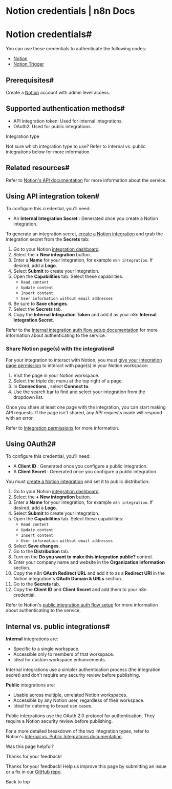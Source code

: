 # Notion credentials | n8n Docs

[ ](https://github.com/n8n-io/n8n-docs/edit/main/docs/integrations/builtin/credentials/notion.md "Edit this page")

# Notion credentials#

You can use these credentials to authenticate the following nodes:

  * [Notion](../../app-nodes/n8n-nodes-base.notion/)
  * [Notion Trigger](../../trigger-nodes/n8n-nodes-base.notiontrigger/)

## Prerequisites#

Create a [Notion](https://notion.so) account with admin level access.

## Supported authentication methods#

  * API integration token: Used for internal integrations.
  * OAuth2: Used for public integrations.

Integration type

Not sure which integration type to use? Refer to Internal vs. public integrations below for more information.

## Related resources#

Refer to [Notion's API documentation](https://developers.notion.com/reference/intro) for more information about the service.

## Using API integration token#

To configure this credential, you'll need:

  * An **Internal Integration Secret** : Generated once you create a Notion integration.

To generate an integration secret, [create a Notion integration](https://developers.notion.com/docs/create-a-notion-integration#create-your-integration-in-notion) and grab the integration secret from the **Secrets** tab:

  1. Go to your Notion [integration dashboard](https://www.notion.com/my-integrations).
  2. Select the **\+ New integration** button.
  3. Enter a **Name** for your integration, for example `n8n integration`. If desired, add a **Logo**.
  4. Select **Submit** to create your integration.
  5. Open the **Capabilities** tab. Select these capabilities:
     * `Read content`
     * `Update content`
     * `Insert content`
     * `User information without email addresses`
  6. Be sure to **Save changes**.
  7. Select the **Secrets** tab.
  8. Copy the **Internal Integration Token** and add it as your n8n **Internal Integration Secret**.

Refer to the [Internal integration auth flow setup documentation](https://developers.notion.com/docs/authorization#internal-integration-auth-flow-set-up) for more information about authenticating to the service.

### Share Notion page(s) with the integration#

For your integration to interact with Notion, you must [give your integration page permission](https://developers.notion.com/docs/create-a-notion-integration#give-your-integration-page-permissions) to interact with page(s) in your Notion workspace:

  1. Visit the page in your Notion workspace.
  2. Select the triple dot menu at the top right of a page.
  3. In **Connections** , select **Connect to**.
  4. Use the search bar to find and select your integration from the dropdown list.

Once you share at least one page with the integration, you can start making API requests. If the page isn't shared, any API requests made will respond with an error.

Refer to [Integration permissions](https://developers.notion.com/docs/authorization#integration-permissions) for more information.

## Using OAuth2#

To configure this credential, you'll need:

  * A **Client ID** : Generated once you configure a public integration.
  * A **Client Secret** : Generated once you configure a public integration.

You must [create a Notion integration](https://developers.notion.com/docs/create-a-notion-integration#create-your-integration-in-notion) and set it to public distribution:

  1. Go to your Notion [integration dashboard](https://www.notion.so/my-integrations).
  2. Select the **\+ New integration** button.
  3. Enter a **Name** for your integration, for example `n8n integration`. If desired, add a **Logo**.
  4. Select **Submit** to create your integration.
  5. Open the **Capabilities** tab. Select these capabilities:
     * `Read content`
     * `Update content`
     * `Insert content`
     * `User information without email addresses`
  6. Select **Save changes**.
  7. Go to the **Distribution** tab.
  8. Turn on the **Do you want to make this integration public?** control.
  9. Enter your company name and website in the **Organization Information** section.
  10. Copy the n8n **OAuth Redirect URL** and add it to as a **Redirect URI** in the Notion integration's **OAuth Domain & URLs** section.
  11. Go to the **Secrets** tab.
  12. Copy the **Client ID** and **Client Secret** and add them to your n8n credential.

Refer to Notion's [public integration auth flow setup](https://developers.notion.com/docs/authorization#public-integration-auth-flow-set-up) for more information about authenticating to the service.

## Internal vs. public integrations#

**Internal** integrations are:

  * Specific to a single workspace.
  * Accessible only to members of that workspace.
  * Ideal for custom workspace enhancements.

Internal integrations use a simpler authentication process (the integration secret) and don't require any security review before publishing.

**Public** integrations are:

  * Usable across multiple, unrelated Notion workspaces.
  * Accessible by any Notion user, regardless of their workspace.
  * Ideal for catering to broad use cases.

Public integrations use the OAuth 2.0 protocol for authentication. They require a Notion security review before publishing.

For a more detailed breakdown of the two integration types, refer to Notion's [Internal vs. Public Integrations documentation](https://developers.notion.com/docs/getting-started#internal-vs-public-integrations).

Was this page helpful? 

Thanks for your feedback! 

Thanks for your feedback! Help us improve this page by submitting an issue or a fix in our [GitHub repo](https://github.com/n8n-io/n8n-docs). 

Back to top